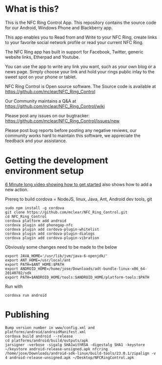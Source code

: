 # What is this?
This is the NFC Ring Control App.  This repository contains the source code for our Android, Windows Phone and Blackberry app.  

This app enables you to Read from and Write to your NFC Ring, create links to your favorite social network profile or read your current NFC Ring.

The NFC Ring app has built in support for Facebook, Twitter, generic website links, Etherpad and Youtube.

You can use the app to write any link you want, such as your own blog or a news page. Simply choose your link and hold your rings public inlay to the sweet spot on your phone or tablet.

NFC Ring Control is Open source software. The Source code is available at https://github.com/mclear/NFC_Ring_Control

Our Community maintains a Q&A at https://github.com/mclear/NFC_Ring_Control/wiki

Please post any issues on our bugtracker: https://github.com/mclear/NFC_Ring_Control/issues/new

Please post bug reports before posting any negative reviews, our community works hard to maintain this software, we appreciate the feedback and your assistance.

# Getting the development environment setup

[6 Minute long video showing how to get started](https://www.youtube.com/watch?v=xirlKmCo7KA&list=UUdbzIfrpmzGCJ2j1LjqW9Gw) also shows how to add a new action.

Prereq to build cordova = NodeJS, linux, Java, Ant, Android dev tools, git

```
sudo npm install -g cordova
git clone https://github.com/mclear/NFC_Ring_Control.git
cd NFC_Ring_Control
cordova platform add android
cordova plugin add phonegap-nfc
cordova plugin add cordova-plugin-whitelist
cordova plugin add cordova-plugin-dialogs
cordova plugin add cordova-plugin-vibration
```
Obviously some changes need to be made to the below

```
export JAVA_HOME='/usr/lib/jvm/java-6-openjdk/'
export ANT_HOME=/usr/local/ant
export PATH=$ANT_HOME:$PATH
export ANDROID_HOME=/home/jose/Downloads/adt-bundle-linux-x86_64-20140702/sdk
export PATH=$ANDROID_HOME/tools:$ANDROID_HOME/platform-tools:$PATH
```

Run with
```
cordova run android
```

# Publishing
```
Bump version number in www/config.xml and platforms/android/androidManifest.xml
cordova build android --release
cd platforms/android/build/outputs/apk
jarsigner -verbose -sigalg SHA1withRSA -digestalg SHA1 -keystore ~/keystore android-release-unsigned.apk nfcring
/home/jose/Downloads/android-sdk-linux/build-tools/23.0.1/zipalign -v 4 android-release-unsigned.apk ~/Desktop/NFCRingControl.apk
```
